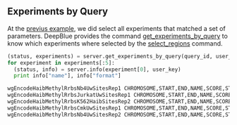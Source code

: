 ## Experiments by Query

At the [previus example](05-03-selecting-experiments-example.md), we did select all experiments that matched a set of parameters. DeepBlue provides the command [get_experiments_by_query](http://deepblue.mpi-inf.mpg.de/api.html#api-get_experiments_by_query) to know which experiments where selected by the [select_regions](http://deepblue.mpi-inf.mpg.de/api.html#api-select_regions) command.

```python
(status, experiments) = server.get_experiments_by_query(query_id, user_key)
for experiment in experiments[:5]:
  (status, info) = server.info(experiment[0], user_key)
  print info["name"], info["format"]
 ```

 ```python
wgEncodeHaibMethylRrbsNb4UwSitesRep1 CHROMOSOME,START,END,NAME,SCORE,STRAND,THICK_START,THICK_END,ITEM_RGB,BLOCK_COUNT,BLOCK_SIZES
wgEncodeHaibMethylRrbsJurkatUwSitesRep1 CHROMOSOME,START,END,NAME,SCORE,STRAND,THICK_START,THICK_END,ITEM_RGB,BLOCK_COUNT,BLOCK_SIZES
wgEncodeHaibMethylRrbsK562HaibSitesRep2 CHROMOSOME,START,END,NAME,SCORE,STRAND,THICK_START,THICK_END,ITEM_RGB,BLOCK_COUNT,BLOCK_SIZES
wgEncodeHaibMethylRrbsCmkUwSitesRep1 CHROMOSOME,START,END,NAME,SCORE,STRAND,THICK_START,THICK_END,ITEM_RGB,BLOCK_COUNT,BLOCK_SIZES
wgEncodeHaibMethylRrbsNb4UwSitesRep2 CHROMOSOME,START,END,NAME,SCORE,STRAND,THICK_START,THICK_END,ITEM_RGB,BLOCK_COUNT,BLOCK_SIZES
 ```